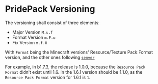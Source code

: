# PridePack Versioning

The versioning shall consist of three elements:

- Major Version `M.u.f`
- Format Version `m.F.u`
- Fix Version `m.f.U`

With `Format` being the Minecraft versions' Resource/Texture Pack Format version, and the other ones following [`semver`](https://semver.org)

For example, in b1.7.3, the release is 1.0.0, because the `Resource Pack Format` didn't exist until 1.6. In the 1.6.1 version should be 1.1.0, as the `Resource Pack Format` version for 1.6.1 is `1`.
